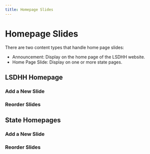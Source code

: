 ```yaml
---
title: Homepage Slides
---
```


# Homepage Slides

There are two content types that handle home page slides:   
- Announcement: Display on the home page of the LSDHH website.
- Home Page Slide: Display on one or more state pages.

## LSDHH Homepage



### Add a New Slide

### Reorder Slides

## State Homepages

### Add a New Slide

### Reorder Slides


